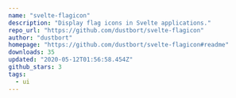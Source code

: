 ```yaml
---
name: "svelte-flagicon"
description: "Display flag icons in Svelte applications."
repo_url: "https://github.com/dustbort/svelte-flagicon"
author: "dustbort"
homepage: "https://github.com/dustbort/svelte-flagicon#readme"
downloads: 35
updated: "2020-05-12T01:56:58.454Z"
github_stars: 3
tags: 
  - ui
---
```

